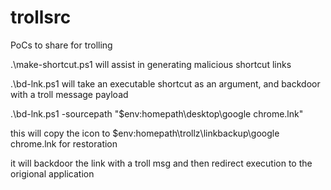 # trollsrc
PoCs to share for trolling

.\make-shortcut.ps1 will assist in generating malicious shortcut links

.\bd-lnk.ps1 will take an executable shortcut as an argument, and backdoor with a troll message payload

.\bd-lnk.ps1 -sourcepath "$env:homepath\desktop\google chrome.lnk" 

this will copy the icon to $env:homepath\trollz\linkbackup\google chrome.lnk for restoration

it will backdoor the link with a troll msg and then redirect execution to the origional application

